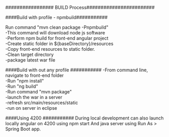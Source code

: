 ################# BUILD Process########################

####Build with profile - npmbuild###########

Run command "mvn clean package -Pnpmbuild"  
  -This command will download node js software  
  -Perform npm build for front-end angular project   
  -Create static folder in ${baseDirectory}/resources  
  -Copy front-end resources to static folder.  
  -Clean target directory  
  -package latest war file  


####Build with out any profile ###########
 -From command line, navigate to front-end folder  
 -Run "npm install"  
 -Run "ng build"    
 -Run command "mvn package"  
 -launch the war in a server    
 -refresh src/main/resources/static  
 -run on server in eclipse  
 
####Using 4200 ###########
During local development can also launch locally angular on 4200 
using
npm start
And java server using Run As > Spring Boot app.